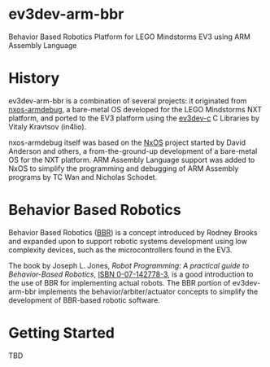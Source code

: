 # ev3dev-arm-bbr
Behavior Based Robotics Platform for LEGO Mindstorms EV3 using ARM Assembly Language

# History
ev3dev-arm-bbr is a combination of several projects: it originated from [nxos-armdebug](https://github.com/tcwan/nxos-armdebug/), a bare-metal OS developed for the LEGO Mindstorms NXT platform, and ported to the EV3 platform using the [ev3dev-c](https://github.com/in4lio/ev3dev-c) C Libraries by Vitaly Kravtsov (in4lio).

nxos-armdebug itself was based on the [NxOS](https://github.com/danderson/nxos) project started by David Anderson and others, a from-the-ground-up development of a bare-metal OS for the NXT platform. ARM Assembly Language support was added to NxOS to simplify the programming and debugging of ARM Assembly programs by TC Wan and Nicholas Schodet.

# Behavior Based Robotics
Behavior Based Robotics ([BBR](https://en.wikipedia.org/wiki/Behavior-based_robotics)) is a concept introduced by Rodney Brooks and expanded upon to support robotic systems development using low complexity devices, such as the microcontrollers found in the EV3. 

The book by Joseph L. Jones, _Robot Programming: A practical guide to Behavior-Based Robotics_, [ISBN 0-07-142778-3](https://isbnsearch.org/isbn/0071427783), is a good introduction to the use of BBR for implementing actual robots. The BBR portion of ev3dev-arm-bbr implements the behavior/arbiter/actuator concepts to simplify the development of BBR-based robotic software.

# Getting Started
TBD
